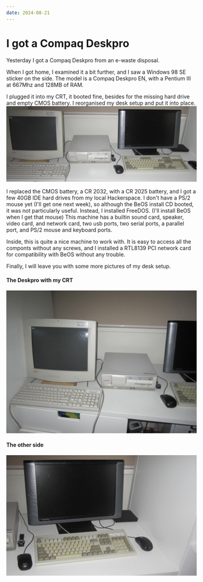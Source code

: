 ```yaml
---
date: 2024-08-21
---
```

# I got a Compaq Deskpro
Yesterday I got a Compaq Deskpro from an e-waste disposal.

When I got home, I examined it a bit further, and I saw a Windows 98 SE sticker on the side.
The model is a Compaq Deskpro EN, with a Pentium III at 667Mhz and 128MB of RAM.

I plugged it into my CRT, it booted fine, besides for the missing hard drive and empty CMOS battery.
I reorganised my desk setup and put it into place.
![](Deskpro.jpg)

I replaced the CMOS battery, a CR 2032, with a CR 2025 battery, and I got a few 40GB IDE hard drives from my local Hackerspace.
I don't have a PS/2 mouse yet (I'll get one next week), so although the BeOS install CD booted, it was not particularly useful.
Instead, I installed FreeDOS. (I'll install BeOS when I get that mouse)
This machine has a builtin sound card, speaker, video card, and network card, two usb ports, two serial ports, a parallel port, and PS/2 mouse and keyboard ports.

Inside, this is quite a nice machine to work with. It is easy to access all the componts without any screws, and I installed a RTL8139 PCI network card for compatibility with BeOS without any trouble.

Finally, I will leave you with some more pictures of my desk setup.

#### The Deskpro with my CRT
![](Deskpro_Left.jpg)

#### The other side
![](Deskpro_Right.jpg)
